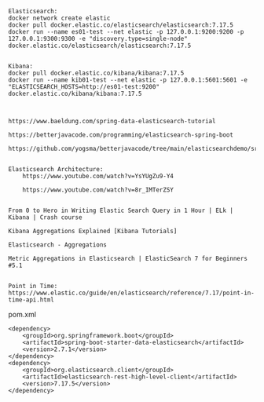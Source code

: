 [comment]: <> (Elasticsearch connection understanding with crud demo:)

	Elasticsearch:
	docker network create elastic
	docker pull docker.elastic.co/elasticsearch/elasticsearch:7.17.5
	docker run --name es01-test --net elastic -p 127.0.0.1:9200:9200 -p 127.0.0.1:9300:9300 -e "discovery.type=single-node" docker.elastic.co/elasticsearch/elasticsearch:7.17.5


	Kibana:
	docker pull docker.elastic.co/kibana/kibana:7.17.5
	docker run --name kib01-test --net elastic -p 127.0.0.1:5601:5601 -e "ELASTICSEARCH_HOSTS=http://es01-test:9200" docker.elastic.co/kibana/kibana:7.17.5



	https://www.baeldung.com/spring-data-elasticsearch-tutorial

	https://betterjavacode.com/programming/elasticsearch-spring-boot

	https://github.com/yogsma/betterjavacode/tree/main/elasticsearchdemo/src/main/java/com/betterjavacode/elasticsearchdemo


	Elasticsearch Architecture:
	    https://www.youtube.com/watch?v=YsYUgZu9-Y4

	    https://www.youtube.com/watch?v=8r_IMTerZSY


	From 0 to Hero in Writing Elastic Search Query in 1 Hour | ELk | Kibana | Crash course

	Kibana Aggregations Explained [Kibana Tutorials]

	Elasticsearch - Aggregations

	Metric Aggregations in Elasticsearch | ElasticSearch 7 for Beginners #5.1


	Point in Time: https://www.elastic.co/guide/en/elasticsearch/reference/7.17/point-in-time-api.html


pom.xml

    <dependency>
        <groupId>org.springframework.boot</groupId>
        <artifactId>spring-boot-starter-data-elasticsearch</artifactId>
        <version>2.7.1</version>
    </dependency>
    <dependency>
        <groupId>org.elasticsearch.client</groupId>
        <artifactId>elasticsearch-rest-high-level-client</artifactId>
        <version>7.17.5</version>
    </dependency>